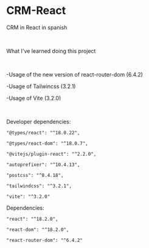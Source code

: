 # CRM-React

CRM in React in spanish

​

What I've learned doing this project

​

-Usage of the new version of react-router-dom (6.4.2)

-Usage of Tailwincss (3.2.1)

-Usage of Vite (3.2.0)

​

Developer dependencies:

    "@types/react": "^18.0.22",
    
    "@types/react-dom": "^18.0.7",

    "@vitejs/plugin-react": "^2.2.0",

    "autoprefixer": "^10.4.13",

    "postcss": "^8.4.18",

    "tailwindcss": "^3.2.1",

    "vite": "^3.2.0"

Dependencies:

    "react": "^18.2.0",

    "react-dom": "^18.2.0",

    "react-router-dom": "^6.4.2"
